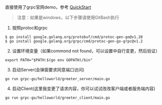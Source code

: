 直接使用了grpc官网demo，参考 [QuickStart](https://grpc.io/docs/languages/go/quickstart/)  

> 注意：如果是windows，以下步骤请使用GitBash执行

1. 按照protoc和grpc
```
$ go install google.golang.org/protobuf/cmd/protoc-gen-go@v1.28
$ go install google.golang.org/grpc/cmd/protoc-gen-go-grpc@v1.2
```

2. 设置环境变量（如果commond not found，可以设置中自行变更，然后验证）
```
export PATH="$PATH:$(go env GOPATH)/bin"
```

3. 启动Server(会弹窗要求同意端口访问)
```
go run grpc-go/helloworld/greeter_server/main.go
```

4. 启动Client(这里我变更了请求内容，你可以试试改改客户端或者服务端内容)
```
go run grpc-go/helloworld/greeter_client/main.go
```